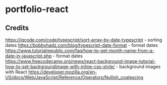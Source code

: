 # portfolio-react

## Credits
https://iqcode.com/code/typescript/sort-array-by-date-typescript - sorting dates
https://bobbyhadz.com/blog/typescript-date-format - format dates
https://www.tutorialrepublic.com/faq/how-to-get-month-name-from-a-date-in-javascript.php - format dates
https://www.freecodecamp.org/news/react-background-image-tutorial-how-to-set-backgroundimage-with-inline-css-style/ - background images with React
https://developer.mozilla.org/en-US/docs/Web/JavaScript/Reference/Operators/Nullish_coalescing